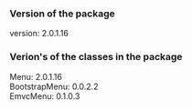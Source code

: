 ### Version of the package

version: 2.0.1.16

### Verion's of the classes in the package

Menu: 2.0.1.16  
BootstrapMenu: 0.0.2.2  
EmvcMenu: 0.1.0.3
